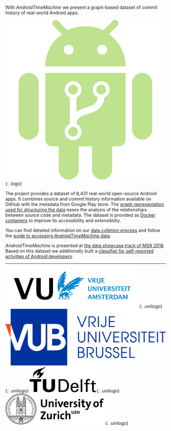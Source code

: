 With _AndroidTimeMachine_ we present a graph-based dataset of commit history of real-world Android apps.

![AndroidTimeMachine](/logo/AndroidTimeMachine.png){: .logo}

The project provides a dataset of 8,431 real-world
open-source Android apps. It combines source and commit history
information available on GitHub with the metadata from Google
Play store.
The [graph representation used for structuring the data](/dataset#graph-database-content)
eases the analysis of the relationships between source code and
metadata. The dataset is provided as [Docker containers](/dockerImages)
to improve its accessibility and extensibility.

You can find detailed information on our [data colletion process](/dataset)
and follow the [guide to accessing _AndroidTimeMachine_ data](/guide).

_AndroidTimeMachine_ is presented at [the data showcase track of MSR 2018](/publications#a-graph-based-dataset-of-commit-history-of-real-world-android-apps).
Based on this dataset we additionally built a [classifier for self-reported activities of Android developers](/publications#self-reported-activities-of-android-developers).

---

![Vrije Universiteit Amsterdam](/logo/vuamsterdam.svg){: .unilogo}
![Vrije Universiteit Brussel](/logo/vubrussel.svg){: .unilogo}
![TU Delft](/logo/tudelft.svg){: .unilogo}
![University of Zurich](logo/uzh.svg){: .unilogo}
